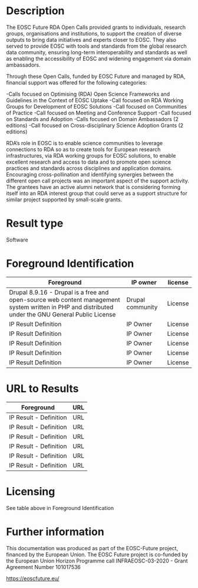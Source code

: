 # Description

The EOSC Future RDA Open Calls provided grants to individuals, research groups, organisations and institutions, to support the creation of diverse outputs to bring data initiatives and experts closer to EOSC. They also served to provide EOSC with tools and standards from the global research data community, ensuring long-term interoperability and standards as well as enabling the accessibility of EOSC and widening engagement via domain ambassadors.

Through these Open Calls, funded by EOSC Future and managed by RDA, financial support was offered for the following categories:

-Calls focused on Optimising (RDA) Open Science Frameworks and Guidelines in the Context of EOSC Uptake
-Call focused on RDA Working Groups for Development of EOSC Solutions
-Call focused on Communities of Practice
-Call focused on Meeting and Conference Support
-Call focused on Standards and Adoption
-Calls focused on Domain Ambassadors (2 editions)
-Call focused on Cross-disciplinary Science Adoption Grants (2 editions)

RDA’s role in EOSC is to enable science communities to leverage connections to RDA so as to create tools for European research infrastructures, via RDA working groups for EOSC solutions, to enable excellent research and access to data and to promote open science practices and standards across disciplines and application domains. Encouraging cross-pollination and identifying synergies between the different open call projects was an important aspect of the support activity. The grantees have an active alumni network that is considering forming itself into an RDA interest group that could serve as a support structure for similar project supported by small-scale grants.

# Result type

Software

# Foreground Identification

| Foreground | IP owner | license|
|------------|----------|--------|
|Drupal 8.9.16 -	Drupal is a free and open-source web content management system written in PHP and distributed under the GNU General Public License|Drupal community|License|
|IP Result	Definition|IP Owner|License|
|IP Result	Definition|IP Owner|License|
|IP Result	Definition|IP Owner|License|
|IP Result	Definition|IP Owner|License|
|IP Result	Definition|IP Owner|License|

# URL to Results

| Foreground | URL|
|------------|----------|
|IP Result	- Definition| URL|
|IP Result	- Definition| URL|
|IP Result	- Definition| URL|
|IP Result	- Definition| URL|
|IP Result	- Definition| URL|
|IP Result	- Definition| URL|

# Licensing
See table above in Foreground Identification

# Further information
This documentation was produced as part of the EOSC-Future project, financed by the European Union.
The EOSC Future project is co-funded by the European Union Horizon Programme call INFRAEOSC-03-2020 - Grant Agreement Number 101017536

https://eoscfuture.eu/
